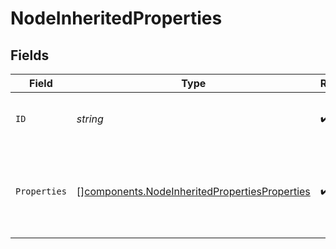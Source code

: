 # NodeInheritedProperties


## Fields

| Field                                                                                                          | Type                                                                                                           | Required                                                                                                       | Description                                                                                                    | Example                                                                                                        |
| -------------------------------------------------------------------------------------------------------------- | -------------------------------------------------------------------------------------------------------------- | -------------------------------------------------------------------------------------------------------------- | -------------------------------------------------------------------------------------------------------------- | -------------------------------------------------------------------------------------------------------------- |
| `ID`                                                                                                           | *string*                                                                                                       | :heavy_check_mark:                                                                                             | Unique id of the node                                                                                          | 9a1773c9-0889-40b6-be89-f6504443ac1b                                                                           |
| `Properties`                                                                                                   | [][components.NodeInheritedPropertiesProperties](../../models/components/nodeinheritedpropertiesproperties.md) | :heavy_check_mark:                                                                                             | Node properties (either set by user or filled by third party sources)                                          |                                                                                                                |